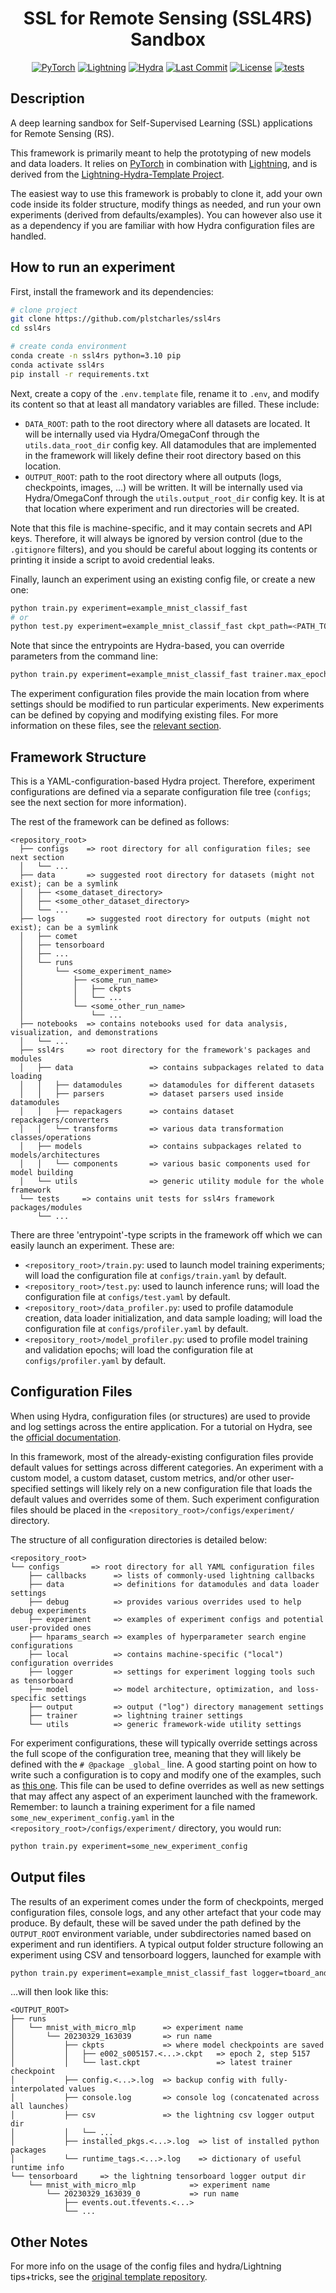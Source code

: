 <div align="center">

# SSL for Remote Sensing (SSL4RS) Sandbox

[![PyTorch](https://img.shields.io/badge/PyTorch-ee4c2c?logo=pytorch&logoColor=white)](https://pytorch.org/get-started/locally/)
[![Lightning](https://img.shields.io/badge/-Lightning-792ee5?logo=pytorchlightning&logoColor=white)](https://lightning.ai/)
[![Hydra](https://img.shields.io/badge/Config-Hydra-89b8cd)](https://hydra.cc/)
[![Last Commit](https://img.shields.io/github/last-commit/plstcharles/ssl4rs/master)](https://github.com/plstcharles/ssl4rs)
[![License](https://img.shields.io/github/license/plstcharles/ssl4rs)](https://github.com/plstcharles/ssl4rs/blob/master/LICENSE)
[![tests](https://img.shields.io/github/actions/workflow/status/plstcharles/ssl4rs/test.yml)](https://github.com/plstcharles/ssl4rs/actions/workflows/test.yml)

</div>

## Description

A deep learning sandbox for Self-Supervised Learning (SSL) applications for Remote Sensing (RS).

This framework is primarily meant to help the prototyping of new models and data loaders. It relies
on [PyTorch](https://pytorch.org/get-started/locally/) in combination with
[Lightning](https://lightning.ai/), and is derived from the [Lightning-Hydra-Template
Project](https://github.com/ashleve/lightning-hydra-template).

The easiest way to use this framework is probably to clone it, add your own code inside its folder
structure, modify things as needed, and run your own experiments (derived from defaults/examples).
You can however also use it as a dependency if you are familiar with how Hydra configuration files
are handled.

## How to run an experiment

First, install the framework and its dependencies:

```bash
# clone project
git clone https://github.com/plstcharles/ssl4rs
cd ssl4rs

# create conda environment
conda create -n ssl4rs python=3.10 pip
conda activate ssl4rs
pip install -r requirements.txt
```

Next, create a copy of the `.env.template` file, rename it to `.env`, and modify its content so
that at least all mandatory variables are filled. These include:

- `DATA_ROOT`: path to the root directory where all datasets are located. It will be internally
  used via Hydra/OmegaConf through the `utils.data_root_dir` config key. All datamodules that are
  implemented in the framework will likely define their root directory based on this location.
- `OUTPUT_ROOT`: path to the root directory where all outputs (logs, checkpoints, images, ...) will
  be written. It will be internally used via Hydra/OmegaConf through the `utils.output_root_dir`
  config key. It is at that location where experiment and run directories will be created.

Note that this file is machine-specific, and it may contain secrets and API keys. Therefore, it will
always be ignored by version control (due to the `.gitignore` filters), and you should be careful
about logging its contents or printing it inside a script to avoid credential leaks.

Finally, launch an experiment using an existing config file, or create a new one:

```bash
python train.py experiment=example_mnist_classif_fast
# or
python test.py experiment=example_mnist_classif_fast ckpt_path=<PATH_TO_AN_EXISTING_CHECKPOINT>
```

Note that since the entrypoints are Hydra-based, you can override parameters from the command line:

```bash
python train.py experiment=example_mnist_classif_fast trainer.max_epochs=3
```

The experiment configuration files provide the main location from where settings should be modified
to run particular experiments. New experiments can be defined by copying and modifying existing
files. For more information on these files, see the [relevant section](#configuration-files).

## Framework Structure

This is a YAML-configuration-based Hydra project. Therefore, experiment configurations are defined
via a separate configuration file tree (`configs`; see the next section for more information).

The rest of the framework can be defined as follows:

```
<repository_root>
  ├── configs    => root directory for all configuration files; see next section
  │   └── ...
  ├── data       => suggested root directory for datasets (might not exist); can be a symlink
  │   ├── <some_dataset_directory>
  │   ├── <some_other_dataset_directory>
  │   └── ...
  ├── logs       => suggested root directory for outputs (might not exist); can be a symlink
  │   ├── comet
  │   ├── tensorboard
  │   ├── ...
  │   └── runs
  │       └── <some_experiment_name>
  │           ├── <some_run_name>
  │           │   ├── ckpts
  │           │   └── ...
  │           └── <some_other_run_name>
  │               └── ...
  ├── notebooks  => contains notebooks used for data analysis, visualization, and demonstrations
  │   └── ...
  ├── ssl4rs     => root directory for the framework's packages and modules
  │   ├── data                 => contains subpackages related to data loading
  │   │   ├── datamodules      => datamodules for different datasets
  │   │   ├── parsers          => dataset parsers used inside datamodules
  │   │   ├── repackagers      => contains dataset repackagers/converters
  │   │   └── transforms       => various data transformation classes/operations
  │   ├── models               => contains subpackages related to models/architectures
  │   │   └── components       => various basic components used for model building
  │   └── utils                => generic utility module for the whole framework
  └── tests     => contains unit tests for ssl4rs framework packages/modules
      └── ...
```

There are three 'entrypoint'-type scripts in the framework off which we can easily launch an
experiment. These are:

- `<repository_root>/train.py`: used to launch model training experiments; will load the
  configuration file at `configs/train.yaml` by default.
- `<repository_root>/test.py`: used to launch inference runs; will load the configuration file
  at `configs/test.yaml` by default.
- `<repository_root>/data_profiler.py`: used to profile datamodule creation, data loader
  initialization, and data sample loading; will load the configuration file at
  `configs/profiler.yaml` by default.
- `<repository_root>/model_profiler.py`: used to profile model training and validation epochs;
  will load the configuration file at `configs/profiler.yaml` by default.

## Configuration Files

When using Hydra, configuration files (or structures) are used to provide and log settings across
the entire application. For a tutorial on Hydra, see the
[official documentation](https://hydra.cc/docs/tutorials/basic/your_first_app/simple_cli/).

In this framework, most of the already-existing configuration files provide default values for
settings across different categories. An experiment with a custom model, a custom dataset, custom
metrics, and/or other user-specified settings will likely rely on a new configuration file that
loads the default values and overrides some of them. Such experiment configuration files should be
placed in the `<repository_root>/configs/experiment/` directory.

The structure of all configuration directories is detailed below:

```
<repository_root>
└── configs       => root directory for all YAML configuration files
    ├── callbacks      => lists of commonly-used lightning callbacks
    ├── data           => definitions for datamodules and data loader settings
    ├── debug          => provides various overrides used to help debug experiments
    ├── experiment     => examples of experiment configs and potential user-provided ones
    ├── hparams_search => examples of hyperparameter search engine configurations
    ├── local          => contains machine-specific ("local") configuration overrides
    ├── logger         => settings for experiment logging tools such as tensorboard
    ├── model          => model architecture, optimization, and loss-specific settings
    ├── output         => output ("log") directory management settings
    ├── trainer        => lightning trainer settings
    └── utils          => generic framework-wide utility settings
```

For experiment configurations, these will typically override settings across the full scope
of the configuration tree, meaning that they will likely be defined with the `# @package _global_`
line. A good starting point on how to write such a configuration is to copy and modify one of the
examples, such as [this one](ssl4rs/configs/experiment/example_mnist_classif.yaml). This file can be
used to define overrides as well as new settings that may affect any aspect of an experiment
launched with the framework. Remember: to launch a training experiment for a file named
`some_new_experiment_config.yaml` in the `<repository_root>/configs/experiment/` directory, you
would run:

```bash
python train.py experiment=some_new_experiment_config
```

## Output files

The results of an experiment comes under the form of checkpoints, merged configuration files,
console logs, and any other artefact that your code may produce. By default, these will be saved
under the path defined by the `OUTPUT_ROOT` environment variable, under subdirectories named based
on experiment and run identifiers. A typical output folder structure following an experiment using
CSV and tensorboard loggers, launched for example with

```bash
python train.py experiment=example_mnist_classif_fast logger=tboard_and_csv
```

...will then look like this:

```
<OUTPUT_ROOT>
├── runs
│   └── mnist_with_micro_mlp      => experiment name
│       └── 20230329_163039       => run name
│           ├── ckpts             => where model checkpoints are saved
│           │   ├── e002_s005157.<...>.ckpt   => epoch 2, step 5157
│           │   └── last.ckpt                 => latest trainer checkpoint
│           ├── config.<...>.log  => backup config with fully-interpolated values
│           ├── console.log       => console log (concatenated across all launches)
│           ├── csv               => the lightning csv logger output dir
│           │   └── ...
│           ├── installed_pkgs.<...>.log  => list of installed python packages
│           └── runtime_tags.<...>.log    => dictionary of useful runtime info
└── tensorboard     => the lightning tensorboard logger output dir
    └── mnist_with_micro_mlp            => experiment name
        └── 20230329_163039_0           => run name
            ├── events.out.tfevents.<...>
            └── ...
```

## Other Notes

For more info on the usage of the config files and hydra/Lightning tips+tricks, see the
[original template repository](https://github.com/ashleve/lightning-hydra-template).
